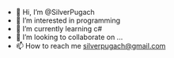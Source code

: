 - 👋 Hi, I’m @SilverPugach
- 👀 I’m interested in programming
- 🌱 I’m currently learning c#
- 💞️ I’m looking to collaborate on ...
- 📫 How to reach me silverpugach@gmail.com

<!---
SilverPugach/SilverPugach is a ✨ special ✨ repository because its `README.md` (this file) appears on your GitHub profile.
You can click the Preview link to take a look at your changes.
--->
